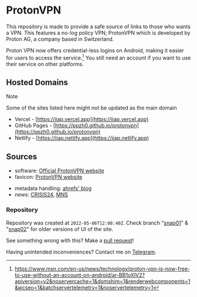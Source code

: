 # ProtonVPN
This repository is made to provide a safe source of links to those who wants a VPN. This features a no-log policy VPN; ProtonVPN which is developed by Proton AG, a company based in Switzerland. 

Proton VPN now offers credential-less logins on Android, making it easier for users to access the service.[^1] You still need an account if you want to use their service on other platforms.

## Hosted Domains
> [!NOTE]
> Some of the sites listed here might not be updated as the main domain

* Vercel - [https://iiap.vercel.app](https://iiap.vercel.app)
* GitHub Pages - [https://ppzh0.github.io/protonvpn](https://ppzh0.github.io/protonvpn)
* Netlify - [https://iiap.netlify.app](https://iiap.netlify.app)
<!-- * w3spaces - [https://ppzh0.w3spaces.com](https://ppzh0.w3spaces.com) -->

## Sources
- software: [Official ProtonVPN website](https://protonvpn.com)
- favicon: [ProtonVPN website](https://protonvpn.com) 
<!-- - Image compression - [ImageResizer](https://imageresizer.com/image-compressor) -->
- metadata handling: [ahrefs' blog](https://ahrefs.com/blog/open-graph-meta-tags/)
- news: [CRISIS24](https://crisis24.garda.com/), [MNS](https://www.msn.com)

### Repository
Repository was created at `2022-05-06T12:08:40Z`. 
Check branch "[snap01](https://github.com/ppzh0/protonvpn/tree/snap01)" & "[snap02](https://github.com/ppzh0/protonvpn/tree/snap02)" for older versions of UI of the site. 

See something wrong with this? Make a [pull request](https://github.com/ppzh0/protonvpn/pulls)! 

Having unintended inconveniences? Contact me on [Telegram](https://t.me/ppzh0).

[^1]: https://www.msn.com/en-us/news/technology/proton-vpn-is-now-free-to-use-without-an-account-on-android/ar-BB1oXlV2?apiversion=v2&noservercache=1&domshim=1&renderwebcomponents=1&wcseo=1&batchservertelemetry=1&noservertelemetry=1
